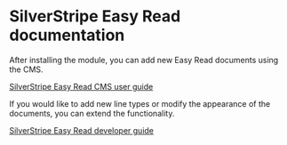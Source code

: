 # SilverStripe Easy Read documentation

After installing the module, you can add new Easy Read documents using the CMS.

[SilverStripe Easy Read CMS user guide](cms-users.md)

If you would like to add new line types or modify the appearance of the documents, you can extend the functionality.

[SilverStripe Easy Read developer guide](developers.md)
